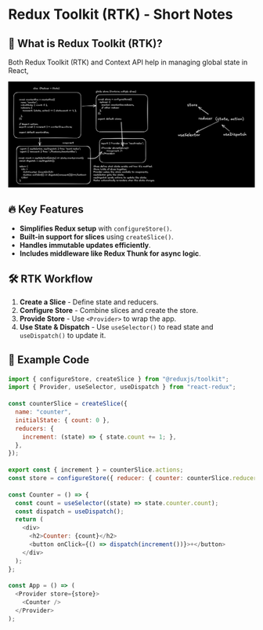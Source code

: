 # Redux Toolkit (RTK) - Short Notes

## 🚀 What is Redux Toolkit (RTK)?
Both Redux Toolkit (RTK) and Context API help in managing global state in React, 

![RTK flow](./img/redux.png)

## 🔥 Key Features
- **Simplifies Redux setup** with `configureStore()`.
- **Built-in support for slices** using `createSlice()`.
- **Handles immutable updates efficiently**.
- **Includes middleware like Redux Thunk for async logic**.

## 🛠 RTK Workflow
1. **Create a Slice** - Define state and reducers.
2. **Configure Store** - Combine slices and create the store.
3. **Provide Store** - Use `<Provider>` to wrap the app.
4. **Use State & Dispatch** - Use `useSelector()` to read state and `useDispatch()` to update it.

## 📌 Example Code
```js
import { configureStore, createSlice } from "@reduxjs/toolkit";
import { Provider, useSelector, useDispatch } from "react-redux";

const counterSlice = createSlice({
  name: "counter",
  initialState: { count: 0 },
  reducers: {
    increment: (state) => { state.count += 1; },
  },
});

export const { increment } = counterSlice.actions;
const store = configureStore({ reducer: { counter: counterSlice.reducer } });

const Counter = () => {
  const count = useSelector((state) => state.counter.count);
  const dispatch = useDispatch();
  return (
    <div>
      <h2>Counter: {count}</h2>
      <button onClick={() => dispatch(increment())}>+</button>
    </div>
  );
};

const App = () => (
  <Provider store={store}>
    <Counter />
  </Provider>
);
